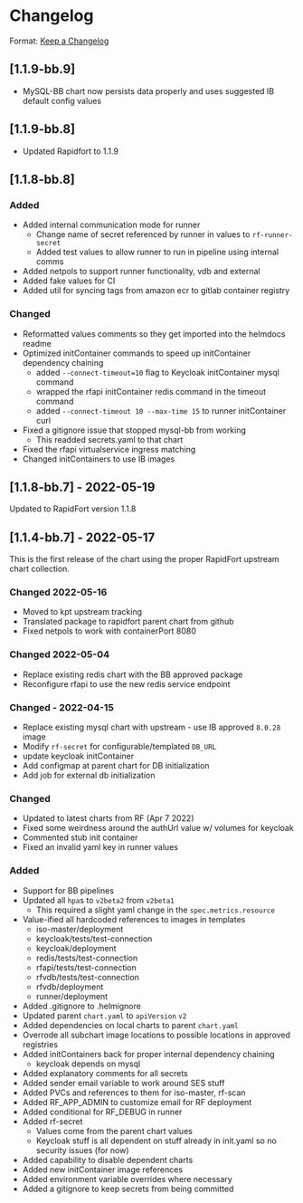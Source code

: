 # Changelog

Format: [Keep a Changelog](https://keepachangelog.com/en/1.0.0/)

## [1.1.9-bb.9]

- MySQL-BB chart now persists data properly and uses suggested IB default config values

## [1.1.9-bb.8]

- Updated Rapidfort to 1.1.9

## [1.1.8-bb.8]

### Added

- Added internal communication mode for runner
  - Change name of secret referenced by runner in values to `rf-runner-secret`
  - Added test values to allow runner to run in pipeline using internal comms
- Added netpols to support runner functionality, vdb and external
- Added fake values for CI
- Added util for syncing tags from amazon ecr to gitlab container registry

### Changed
- Reformatted values comments so they get imported into the helmdocs readme
- Optimized initContainer commands to speed up initContainer dependency chaining
  - added `--connect-timeout=10` flag to Keycloak initContainer mysql command
  - wrapped the rfapi initContainer redis command in the timeout command
  - added `--connect-timeout 10 --max-time 15` to runner initContainer curl
- Fixed a gitignore issue that stopped mysql-bb from working
  - This readded secrets.yaml to that chart
- Fixed the rfapi virtualservice ingress matching
- Changed initContainers to use IB images

## [1.1.8-bb.7] - 2022-05-19

Updated to RapidFort version 1.1.8

## [1.1.4-bb.7] - 2022-05-17

This is the first release of the chart using the proper RapidFort upstream chart collection.

### Changed 2022-05-16
- Moved to kpt upstream tracking
- Translated package to rapidfort parent chart from github
- Fixed netpols to work with containerPort 8080

### Changed 2022-05-04
- Replace existing redis chart with the BB approved package
- Reconfigure rfapi to use the new redis service endpoint

### Changed - 2022-04-15
- Replace existing mysql chart with upstream - use IB approved `8.0.28` image
- Modify `rf-secret` for configurable/templated `DB_URL`
- update keycloak initContainer
- Add configmap at parent chart for DB initialization
- Add job for external db initialization

### Changed
- Updated to latest charts from RF (Apr 7 2022)
- Fixed some weirdness around the authUrl value w/ volumes for keycloak
- Commented stub init container
- Fixed an invalid yaml key in runner values

### Added
- Support for BB pipelines
- Updated all `hpa`s to `v2beta2` from `v2beta1`
  - This required a slight yaml change in the `spec.metrics.resource`
- Value-ified all hardcoded references to images in templates
  - iso-master/deployment
  - keycloak/tests/test-connection
  - keycloak/deployment
  - redis/tests/test-connection
  - rfapi/tests/test-connection
  - rfvdb/tests/test-connection
  - rfvdb/deployment
  - runner/deployment
- Added .gitignore to .helmignore
- Updated parent `chart.yaml` to `apiVersion` `v2`
- Added dependencies on local charts to parent `chart.yaml`
- Overrode all subchart image locations to possible locations in approved registries
- Added initContainers back for proper internal dependency chaining
  - keycloak depends on mysql
- Added explanatory comments for all secrets
- Added sender email variable to work around SES stuff
- Added PVCs and references to them for iso-master, rf-scan
- Added RF_APP_ADMIN to customize email for RF deployment
- Added conditional for RF_DEBUG in runner
- Added rf-secret
  - Values come from the parent chart values
  - Keycloak stuff is all dependent on stuff already in init.yaml so no security issues (for now)
- Added capability to disable dependent charts
- Added new initContainer image references
- Added environment variable overrides where necessary
- Added a gitignore to keep secrets from being committed